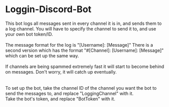 # Loggin-Discord-Bot
This bot logs all messages sent in every channel it is in, and sends them to a log channel. You will have to specify the channel to send it to, and use your own bot token/ID.
<br><br>
The message format for the log is "[Username]: [Message]" There is a second version which has the format "#[Channel]: [Username]: [Message]" which can be set up the same way.
<br><br>
If channels are being spammed extremely fast it will start to become behind on messages. Don't worry, it will catch up eventually.
<br><br><br>
To set up the bot, take the channel ID of the channel you want the bot to send the messages to, and replace "LoggingChannel" with it.<br>
Take the bot's token, and replace "BotToken" with it.
